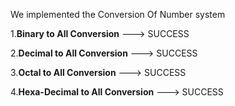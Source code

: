 We implemented the Conversion Of Number system

1.__Binary to All Conversion__       ---> SUCCESS

2.__Decimal to All Conversion__      ---> SUCCESS

3.__Octal to All Conversion__        ---> SUCCESS

4.__Hexa-Decimal to All Conversion__ ---> SUCCESS

